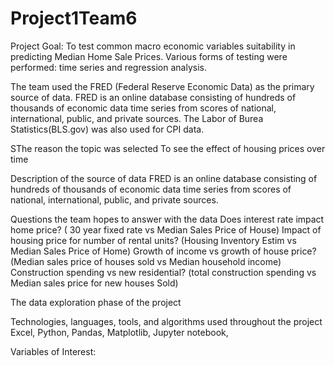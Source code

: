 # Project1Team6

  Project Goal: To test common macro economic variables suitability in predicting Median Home Sale Prices. Various forms of testing were performed: time series and regression analysis.

  The team used the FRED (Federal Reserve Economic Data) as the primary source of data. FRED is an online database consisting of hundreds of thousands of economic data time series from scores of national,   international, public, and private sources. The Labor of Burea Statistics(BLS.gov) was also used for CPI data.

SThe reason the topic was selected
To see the effect of housing prices over time

Description of the source of data
FRED is an online database consisting of hundreds of thousands of economic data time series from scores of national, international, public, and private sources.

Questions the team hopes to answer with the data
Does interest rate impact home price? ( 30 year fixed rate vs Median Sales Price of House)
Impact of housing price for number of rental units?  (Housing Inventory Estim vs Median Sales Price of Home)
Growth of income vs growth of house price? (Median sales price of houses sold vs Median household income)
Construction spending vs new residential? (total construction spending vs Median sales price for new houses Sold)

The data exploration phase of the project



Technologies, languages, tools, and algorithms used throughout the project
Excel, Python, Pandas, Matplotlib, Jupyter notebook, 


Variables of Interest:
